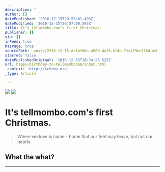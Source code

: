 ```yaml
---
description: ''
author: []
datePublished: '2016-12-15T20:57:01.498Z'
dateModified: '2016-12-15T20:57:00.592Z'
title: It’s tellmombo.com’s first Christmas.
publisher: {}
via: {}
inFeed: true
hasPage: true
sourcePath: _posts/2016-12-15-dafaf60a-4988-4a20-bf4b-71d479ec1764.md
starred: false
datePublishedOriginal: '2016-12-15T18:34:23.528Z'
url: happy-birthday-to-tellmombocom/index.html
_context: 'http://schema.org'
_type: Article

---
```

![](https://the-grid-user-content.s3-us-west-2.amazonaws.com/fef921b4-158c-4352-8600-15a34d3138cf.jpg)
![](https://the-grid-user-content.s3-us-west-2.amazonaws.com/d20cc21b-80af-4ad3-91f1-6454e25b320c.jpg)

# It's tellmombo.com's first Christmas.

> Where we love is home - home that our feet may leave, but not our hearts. 

## What the what?

---